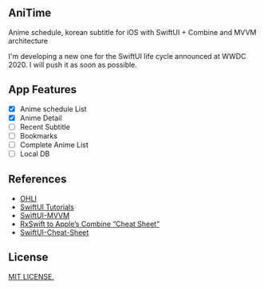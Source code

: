 ## AniTime
Anime schedule, korean subtitle for iOS with SwiftUI + Combine and MVVM architecture

I'm developing a new one for the SwiftUI life cycle announced at WWDC 2020.  I will push it as soon as possible.

## App Features
- [x] Anime schedule List
- [x] Anime Detail
- [ ] Recent Subtitle
- [ ] Bookmarks
- [ ] Complete Anime List
- [ ] Local DB

## References
* [OHLI](https://ohli.moe)
* [SwiftUI Tutorials](https://developer.apple.com/tutorials/swiftui)
* [SwiftUI-MVVM](https://github.com/kitasuke/SwiftUI-MVVM)
* [RxSwift to Apple’s Combine “Cheat Sheet”](https://medium.com/gett-engineering/rxswift-to-apples-combine-cheat-sheet-e9ce32b14c5b)
* [SwiftUI-Cheat-Sheet](https://github.com/SimpleBoilerplates/SwiftUI-Cheat-Sheet)


## License
[MIT LICENSE.](https://github.com/PangMo5/AniTime/blob/master/LICENSE)

